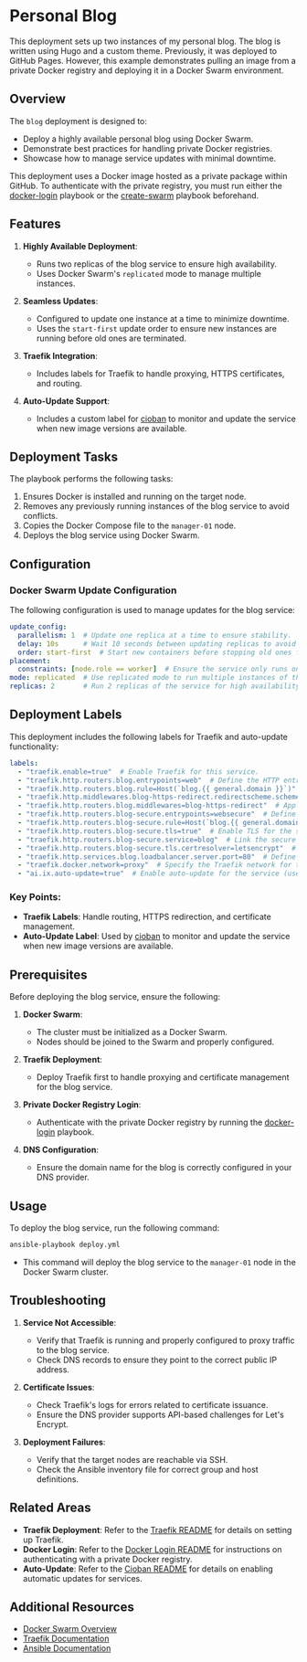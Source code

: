 # Personal Blog

This deployment sets up two instances of my personal blog. The blog is written using Hugo and a custom theme. Previously, it was deployed to GitHub Pages. However, this example demonstrates pulling an image from a private Docker registry and deploying it in a Docker Swarm environment.

## Overview

The `blog` deployment is designed to:
- Deploy a highly available personal blog using Docker Swarm.
- Demonstrate best practices for handling private Docker registries.
- Showcase how to manage service updates with minimal downtime.

This deployment uses a Docker image hosted as a private package within GitHub. To authenticate with the private registry, you must run either the [docker-login](../../maintenance/docker-login/README.md) playbook or the [create-swarm](../../docker-swarm/README.md) playbook beforehand.

## Features

1. **Highly Available Deployment**:
   - Runs two replicas of the blog service to ensure high availability.
   - Uses Docker Swarm's `replicated` mode to manage multiple instances.

2. **Seamless Updates**:
   - Configured to update one instance at a time to minimize downtime.
   - Uses the `start-first` update order to ensure new instances are running before old ones are terminated.

3. **Traefik Integration**:
   - Includes labels for Traefik to handle proxying, HTTPS certificates, and routing.

4. **Auto-Update Support**:
   - Includes a custom label for [cioban](../cioban/README.md) to monitor and update the service when new image versions are available.

## Deployment Tasks

The playbook performs the following tasks:
1. Ensures Docker is installed and running on the target node.
2. Removes any previously running instances of the blog service to avoid conflicts.
3. Copies the Docker Compose file to the `manager-01` node.
4. Deploys the blog service using Docker Swarm.

## Configuration

### Docker Swarm Update Configuration

The following configuration is used to manage updates for the blog service:

```yml
update_config:
  parallelism: 1  # Update one replica at a time to ensure stability.
  delay: 10s      # Wait 10 seconds between updating replicas to avoid downtime.
  order: start-first  # Start new containers before stopping old ones for seamless updates.
placement:
  constraints: [node.role == worker]  # Ensure the service only runs on worker nodes.
mode: replicated  # Use replicated mode to run multiple instances of the service.
replicas: 2       # Run 2 replicas of the service for high availability.
```

## Deployment Labels

This deployment includes the following labels for Traefik and auto-update functionality:

```yml
labels:
  - "traefik.enable=true"  # Enable Traefik for this service.
  - "traefik.http.routers.blog.entrypoints=web"  # Define the HTTP entry point for the router.
  - "traefik.http.routers.blog.rule=Host(`blog.{{ general.domain }}`)"  # Define the routing rule based on the host.
  - "traefik.http.middlewares.blog-https-redirect.redirectscheme.scheme=https"  # Redirect HTTP to HTTPS.
  - "traefik.http.routers.blog.middlewares=blog-https-redirect"  # Apply the HTTPS redirect middleware.
  - "traefik.http.routers.blog-secure.entrypoints=websecure"  # Define the HTTPS entry point for the secure router.
  - "traefik.http.routers.blog-secure.rule=Host(`blog.{{ general.domain }}`)"  # Define the secure routing rule based on the host.
  - "traefik.http.routers.blog-secure.tls=true"  # Enable TLS for the secure router.
  - "traefik.http.routers.blog-secure.service=blog"  # Link the secure router to the blog service.
  - "traefik.http.routers.blog-secure.tls.certresolver=letsencrypt"  # Use Let's Encrypt for TLS certificates.
  - "traefik.http.services.blog.loadbalancer.server.port=80"  # Define the internal port for the service.
  - "traefik.docker.network=proxy"  # Specify the Traefik network for the service.
  - "ai.ix.auto-update=true"  # Enable auto-update for the service (used by cioban or similar tools).
```

### Key Points:
- **Traefik Labels**: Handle routing, HTTPS redirection, and certificate management.
- **Auto-Update Label**: Used by [cioban](../cioban/README.md) to monitor and update the service when new image versions are available.

## Prerequisites

Before deploying the blog service, ensure the following:
1. **Docker Swarm**:
   - The cluster must be initialized as a Docker Swarm.
   - Nodes should be joined to the Swarm and properly configured.

2. **Traefik Deployment**:
   - Deploy Traefik first to handle proxying and certificate management for the blog service.

3. **Private Docker Registry Login**:
   - Authenticate with the private Docker registry by running the [docker-login](../../maintenance/docker-login/README.md) playbook.

4. **DNS Configuration**:
   - Ensure the domain name for the blog is correctly configured in your DNS provider.

## Usage

To deploy the blog service, run the following command:

```bash
ansible-playbook deploy.yml
```

- This command will deploy the blog service to the `manager-01` node in the Docker Swarm cluster.

## Troubleshooting

1. **Service Not Accessible**:
   - Verify that Traefik is running and properly configured to proxy traffic to the blog service.
   - Check DNS records to ensure they point to the correct public IP address.

2. **Certificate Issues**:
   - Check Traefik's logs for errors related to certificate issuance.
   - Ensure the DNS provider supports API-based challenges for Let's Encrypt.

3. **Deployment Failures**:
   - Verify that the target nodes are reachable via SSH.
   - Check the Ansible inventory file for correct group and host definitions.

## Related Areas

- **Traefik Deployment**: Refer to the [Traefik README](../traefik/README.md) for details on setting up Traefik.
- **Docker Login**: Refer to the [Docker Login README](../../maintenance/docker-login/README.md) for instructions on authenticating with a private Docker registry.
- **Auto-Update**: Refer to the [Cioban README](../cioban/README.md) for details on enabling automatic updates for services.

## Additional Resources

- [Docker Swarm Overview](https://docs.docker.com/engine/swarm/)
- [Traefik Documentation](https://doc.traefik.io/traefik/)
- [Ansible Documentation](https://docs.ansible.com/)




